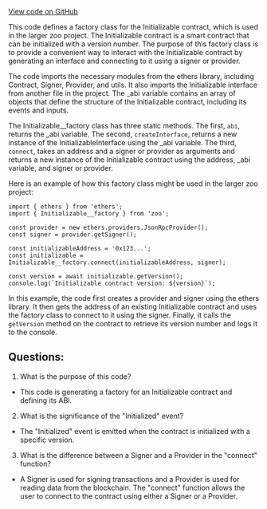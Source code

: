 [View code on GitHub](zoo-labs/zoo/blob/master/contracts/types/factories/Initializable__factory.ts)

This code defines a factory class for the Initializable contract, which is used in the larger zoo project. The Initializable contract is a smart contract that can be initialized with a version number. The purpose of this factory class is to provide a convenient way to interact with the Initializable contract by generating an interface and connecting to it using a signer or provider.

The code imports the necessary modules from the ethers library, including Contract, Signer, Provider, and utils. It also imports the Initializable interface from another file in the project. The _abi variable contains an array of objects that define the structure of the Initializable contract, including its events and inputs.

The Initializable__factory class has three static methods. The first, `abi`, returns the _abi variable. The second, `createInterface`, returns a new instance of the InitializableInterface using the _abi variable. The third, `connect`, takes an address and a signer or provider as arguments and returns a new instance of the Initializable contract using the address, _abi variable, and signer or provider.

Here is an example of how this factory class might be used in the larger zoo project:

```
import { ethers } from 'ethers';
import { Initializable__factory } from 'zoo';

const provider = new ethers.providers.JsonRpcProvider();
const signer = provider.getSigner();

const initializableAddress = '0x123...';
const initializable = Initializable__factory.connect(initializableAddress, signer);

const version = await initializable.getVersion();
console.log(`Initializable contract version: ${version}`);
```

In this example, the code first creates a provider and signer using the ethers library. It then gets the address of an existing Initializable contract and uses the factory class to connect to it using the signer. Finally, it calls the `getVersion` method on the contract to retrieve its version number and logs it to the console.
## Questions: 
 1. What is the purpose of this code?
- This code is generating a factory for an Initializable contract and defining its ABI.

2. What is the significance of the "Initialized" event?
- The "Initialized" event is emitted when the contract is initialized with a specific version.

3. What is the difference between a Signer and a Provider in the "connect" function?
- A Signer is used for signing transactions and a Provider is used for reading data from the blockchain. The "connect" function allows the user to connect to the contract using either a Signer or a Provider.